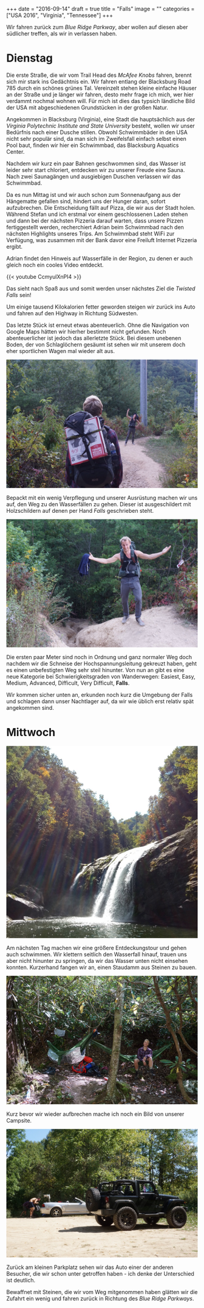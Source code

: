 +++
date = "2016-09-14"
draft = true
title = "Falls"
image = ""
categories = ["USA 2016", "Virginia", "Tennessee"]
+++

Wir fahren zurück zum *Blue Ridge Parkway*, aber wollen auf diesen
aber südlicher treffen, als wir in verlassen haben.

# Dienstag

Die erste Straße, die wir vom Trail Head des *McAfee Knobs* fahren,
brennt sich mir stark ins Gedächtnis ein.
Wir fahren entlang der Blacksburg Road 785 durch ein schönes grünes Tal.
Vereinzelt stehen kleine einfache Häuser an der Straße und je länger
wir fahren, desto mehr frage ich mich, wer hier verdammt nochmal wohnen will.
Für mich ist dies das typsich ländliche Bild der USA mit abgeschiedenen
Grundstücken in der großen Natur.

Angekommen in Blacksburg (Virginia), eine Stadt die hauptsächlich aus der
*Virginia Polytechnic Institute and State University* besteht,
wollen wir unser Bedürfnis nach einer Dusche stillen.
Obwohl Schwimmbäder in den USA nicht sehr populär sind,
da man sich im Zweifelsfall einfach selbst einen Pool baut,
finden wir hier ein Schwimmbad, das Blacksburg Aquatics Center.

Nachdem wir kurz ein paar Bahnen geschwommen sind, das Wasser
ist leider sehr start chloriert, entdecken wir zu unserer
Freude eine Sauna.
Nach zwei Saunagängen und ausgiebigen Duschen verlassen wir das Schwimmbad.

Da es nun Mittag ist und wir auch schon zum Sonnenaufgang aus der
Hängematte gefallen sind, hindert uns der Hunger daran, sofort aufzubrechen.
Die Entscheidung fällt auf Pizza, die wir aus der Stadt holen.
Während Stefan und ich erstmal vor einem geschlossenen Laden stehen
und dann bei der nächsten Pizzeria darauf warten, dass unsere Pizzen
fertiggestellt werden,
recherchiert Adrian beim Schwimmbad nach den nächsten Highlights unseres Trips.
Am Schwimmbad steht WiFi zur Verfügung, was zusammen mit der Bank davor
eine Freiluft Internet Pizzeria ergibt.

Adrian findet den Hinweis auf Wasserfälle in der Region, zu denen er auch
gleich noch ein cooles Video entdeckt.

{{< youtube CcmyulXnPI4 >}}

Das sieht nach Spaß aus
und somit werden unser nächstes Ziel die *Twisted Falls* sein!

Um einige tausend Kilokalorien fetter geworden steigen wir zurück ins
Auto und fahren auf den Highway in Richtung Südwesten.

Das letzte Stück ist erneut etwas abenteuerlich. Ohne die Navigation von
Google Maps hätten wir hierher bestimmt nicht gefunden.
Noch abenteuerlicher ist jedoch das allerletzte Stück.
Bei diesem unebenen Boden, der von Schlaglöchern gesäumt ist sehen wir
mit unserem doch eher sportlichen Wagen mal wieder alt aus.

![Verpflegung Pizza](/images/2016-09-13_Verpflegung-Pizza.jpg)

Bepackt mit ein wenig Verpflegung und unserer Ausrüstung machen wir uns
auf, den Weg zu den Wasserfällen zu gehen.
Dieser ist ausgeschildert mit Holzschildern auf denen per Hand *Falls*
geschrieben steht.

![Difficulty Falls](/images/2016-09-13_Difficulty-Falls.jpg)

Die ersten paar Meter sind noch in Ordnung und ganz normaler Weg doch
nachdem wir die Schneise der Hochspannungsleitung gekreuzt haben,
geht es einen unbefestigten Weg sehr steil hinunter.
Von nun an gibt es eine neue Kategorie bei Schwierigkeitsgraden von Wanderwegen:
Easiest, Easy, Medium, Advanced, Difficult, Very Difficult, **Falls**.

Wir kommen sicher unten an, erkunden noch kurz die Umgebung der Falls und
schlagen dann unser Nachtlager auf, da wir wie üblich erst relativ spät
angekommen sind.

# Mittwoch

![Falls](/images/2016-09-14_Falls.jpg)

Am nächsten Tag machen wir eine größere Entdeckungstour und gehen auch schwimmen.
Wir klettern seitlich den Wasserfall hinauf, trauen uns aber nicht hinunter
zu springen, da wir das Wasser unten nicht einsehen konnten.
Kurzerhand fangen wir an, einen Staudamm aus Steinen zu bauen.

![Campsite](/images/2016-09-14_Campsite.jpg)

Kurz bevor wir wieder aufbrechen mache ich noch ein Bild von unserer
Campsite.

![Convertible vs Jeep](/images/2016-09-14_Convertible-Vs-Jeep.jpg)

Zurück am kleinen Parkplatz sehen wir das Auto einer der anderen
Besucher, die wir schon unter getroffen haben -
ich denke der Unterschied ist deutlich.

Bewaffnet mit Steinen, die wir vom Weg mitgenommen haben glätten wir die
Zufahrt ein wenig und fahren zurück in Richtung des *Blue Ridge Parkways*.
